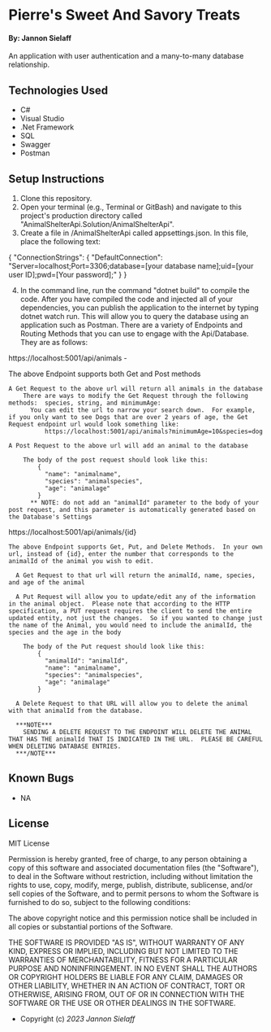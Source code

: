 # Pierre's Sweet And Savory Treats

#### By: Jannon Sielaff

An application with user authentication and a many-to-many database relationship.

## Technologies Used

* C#
* Visual Studio
* .Net Framework
* SQL
* Swagger
* Postman

## Setup Instructions

1. Clone this repository.
2. Open your terminal (e.g., Terminal or GitBash) and navigate to this project's production directory called "AnimalShelterApi.Solution/AnimalShelterApi".
3. Create a file in /AnimalShelterApi called appsettings.json.  In this file, place the following text:

{
  "ConnectionStrings": {
    "DefaultConnection": "Server=localhost;Port=3306;database=[your database name];uid=[your user ID];pwd=[Your password];"
  }
}

4. In the command line, run the command "dotnet build" to compile the code. After you have compiled the code and injected all of your dependencies, you can publish the application to the internet by typing dotnet watch run.  This will allow you to query the database using an application such as Postman. There are a variety of Endpoints and Routing Methods that you can use to engage with the Api/Database.  They are as follows:

https://localhost:5001/api/animals - 

  The above Endpoint supports both Get and Post methods
    
    A Get Request to the above url will return all animals in the database
        There are ways to modify the Get Request through the following methods:  species, string, and minimumAge:
          You can edit the url to narrow your search down.  For example, if you only want to see Dogs that are over 2 years of age, the Get Request endpoint url would look something like:
              https://localhost:5001/api/animals?minimumAge=10&species=dog
    
    A Post Request to the above url will add an animal to the database
      
        The body of the post request should look like this: 
            {
              "name": "animalname",
              "species": "animalspecies",
              "age": "animalage"
            }
          ** NOTE: do not add an "animalId" parameter to the body of your post request, and this parameter is automatically generated based on the Database's Settings



  https://localhost:5001/api/animals/{id}

    The above Endpoint supports Get, Put, and Delete Methods.  In your own url, instead of {id}, enter the number that corresponds to the animalId of the animal you wish to edit.

      A Get Request to that url will return the animalId, name, species, and age of the animal
      
      A Put Request will allow you to update/edit any of the information in the animal object.  Please note that according to the HTTP specification, a PUT request requires the client to send the entire updated entity, not just the changes.  So if you wanted to change just the name of the Animal, you would need to include the animalId, the species and the age in the body

        The body of the Put request should look like this:
            {
              "animalId": "animalId",
              "name": "animalname",
              "species": "animalspecies",
              "age": "animalage"
            }

      A Delete Request to that URL will allow you to delete the animal with that animalId from the database.  
      
      ***NOTE***
        SENDING A DELETE REQUEST TO THE ENDPOINT WILL DELETE THE ANIMAL THAT HAS THE animalId THAT IS INDICATED IN THE URL.  PLEASE BE CAREFUL WHEN DELETING DATABASE ENTRIES.
      ***/NOTE***



## Known Bugs

* NA

## License

MIT License

Permission is hereby granted, free of charge, to any person obtaining a copy of this software and associated documentation files (the "Software"), to deal in the Software without restriction, including without limitation the rights to use, copy, modify, merge, publish, distribute, sublicense, and/or sell copies of the Software, and to permit persons to whom the Software is furnished to do so, subject to the following conditions:

The above copyright notice and this permission notice shall be included in all copies or substantial portions of the Software.

THE SOFTWARE IS PROVIDED "AS IS", WITHOUT WARRANTY OF ANY KIND, EXPRESS OR IMPLIED, INCLUDING BUT NOT LIMITED TO THE WARRANTIES OF MERCHANTABILITY, FITNESS FOR A PARTICULAR PURPOSE AND NONINFRINGEMENT. IN NO EVENT SHALL THE AUTHORS OR COPYRIGHT HOLDERS BE LIABLE FOR ANY CLAIM, DAMAGES OR OTHER LIABILITY, WHETHER IN AN ACTION OF CONTRACT, TORT OR OTHERWISE, ARISING FROM, OUT OF OR IN CONNECTION WITH THE SOFTWARE OR THE USE OR OTHER DEALINGS IN THE SOFTWARE.

* Copyright (c) _2023_ _Jannon Sielaff_
